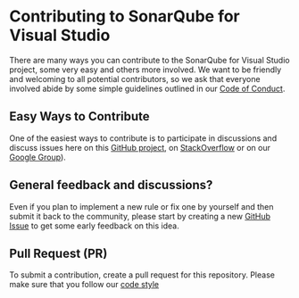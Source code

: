 # Contributing to SonarQube for Visual Studio

There are many ways you can contribute to the SonarQube for Visual Studio project, some very easy and others more
involved. We want to be friendly and welcoming to all potential contributors, so we ask that everyone involved abide
by some simple guidelines outlined in our [Code of Conduct](./CODE_OF_CONDUCT.md).

## Easy Ways to Contribute

One of the easiest ways to contribute is to participate in discussions and discuss issues here on this
[GitHub project](https://github.com/SonarSource/sonarlint-visualstudio/issues), on
[StackOverflow](http://stackoverflow.com/questions/tagged/sonarlint-vs) or on our
[Google Group](https://groups.google.com/forum/#!forum/sonarlint)).

## General feedback and discussions?

Even if you plan to implement a new rule or fix one by yourself and then submit it back to the community, please start
by creating a new [GitHub Issue](https://github.com/SonarSource/sonarlint-visualstudio/issues/new) to get some early
feedback on this idea.

## Pull Request (PR)

To submit a contribution, create a pull request for this repository. Please make sure that you follow our
[code style](https://github.com/SonarSource/sonar-developer-toolset#code-style)
